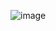 
![image](https://user-images.githubusercontent.com/104687767/166160759-9fd17897-f2ac-45e2-9a67-2539faa90a72.png)
